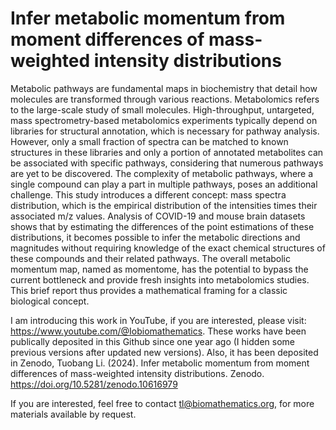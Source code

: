# Infer metabolic momentum from moment differences of mass-weighted intensity distributions

Metabolic pathways are fundamental maps in biochemistry that detail how molecules are transformed through various reactions. Metabolomics refers to the large-scale study of small molecules. High-throughput, untargeted, mass spectrometry-based metabolomics experiments typically depend on libraries for structural annotation, which is necessary for pathway analysis. However, only a small fraction of spectra can be matched to known structures in these libraries and only a portion of annotated metabolites can be associated with specific pathways, considering that numerous pathways are yet to be discovered. The complexity of metabolic pathways, where a single compound can play a part in multiple pathways, poses an additional challenge. This study introduces a different concept: mass spectra distribution, which is the empirical distribution of the intensities times their associated m/z values. Analysis of COVID-19 and mouse brain datasets shows that by estimating the differences of the point estimations of these distributions, it becomes possible to infer the metabolic directions and magnitudes without requiring knowledge of the exact chemical structures of these compounds and their related pathways. The overall metabolic momentum map, named as momentome, has the potential to bypass the current bottleneck and provide fresh insights into metabolomics studies. This brief report thus provides a mathematical framing for a classic biological concept. 

I am introducing this work in YouTube, if you are interested, please visit: https://www.youtube.com/@Iobiomathematics. These works have been publically deposited in this Github since one year ago (I hidden some previous versions after updated new versions). Also, it has been deposited in Zenodo, Tuobang Li. (2024). Infer metabolic momentum from moment differences of mass-weighted intensity distributions. Zenodo. https://doi.org/10.5281/zenodo.10616979




If you are interested, feel free to contact tl@biomathematics.org, for more materials available by request. 

